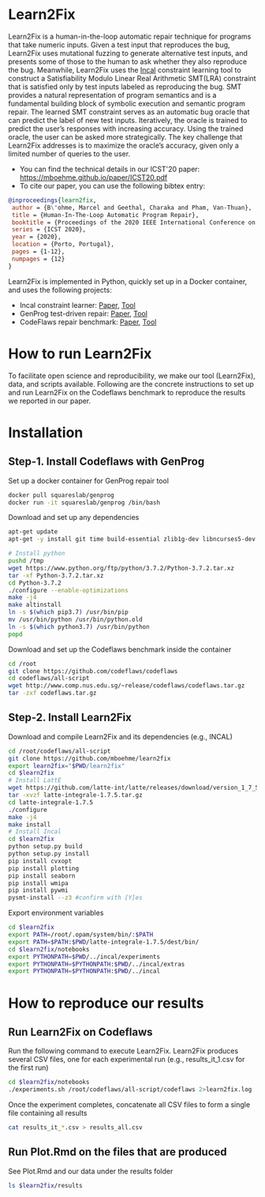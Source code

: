 # Learn2Fix
Learn2Fix is a human-in-the-loop automatic repair technique for programs that take numeric inputs. Given a test input that reproduces the bug, Learn2Fix uses mutational fuzzing to generate alternative test inputs, and presents some of those to the human to ask whether they also reproduce the bug. Meanwhile, Learn2Fix uses the [Incal](https://github.com/ML-KULeuven/incal) constraint learning tool to construct a Satisfiability Modulo Linear Real Arithmetic SMT(LRA) constraint that is satisfied only by test inputs labeled as reproducing the bug. SMT provides a natural representation of program semantics and is a fundamental building block of symbolic execution and semantic program repair. The learned SMT constraint serves as an automatic bug oracle that can predict the label of new test inputs. Iteratively, the oracle is trained to predict the user’s responses with increasing accuracy. Using the trained oracle, the user can be asked more strategically. The key challenge that Learn2Fix addresses is to maximize the oracle’s accuracy, given only a limited number of queries to the user.

* You can find the technical details in our ICST'20 paper: https://mboehme.github.io/paper/ICST20.pdf
* To cite our paper, you can use the following bibtex entry:
```bibtex
@inproceedings{learn2fix,
 author = {B\"ohme, Marcel and Geethal, Charaka and Pham, Van-Thuan},
 title = {Human-In-The-Loop Automatic Program Repair},
 booktitle = {Proceedings of the 2020 IEEE International Conference on Software Testing, Verification and Validation},
 series = {ICST 2020},
 year = {2020},
 location = {Porto, Portugal},
 pages = {1-12},
 numpages = {12}
}
```
Learn2Fix is implemented in Python, quickly set up in a Docker container, and uses the following projects:
* Incal constraint learner: [Paper](https://www.ijcai.org/proceedings/2018/0323.pdf), [Tool](https://github.com/ML-KULeuven/incal)
* GenProg test-driven repair: [Paper](https://web.eecs.umich.edu/~weimerw/p/weimer-tse2012-genprog.pdf), [Tool](https://github.com/squareslab/genprog-code)
* CodeFlaws repair benchmark: [Paper](https://codeflaws.github.io/postercameraready.pdf), [Tool](https://codeflaws.github.io/)

# How to run Learn2Fix
To facilitate open science and reproducibility, we make our tool (Learn2Fix), data, and scripts available. Following are the concrete instructions to set up and run Learn2Fix on the Codeflaws benchmark to reproduce the results we reported in our paper.

# Installation
## Step-1. Install Codeflaws with GenProg

Set up a docker container for GenProg repair tool
```bash
docker pull squareslab/genprog
docker run -it squareslab/genprog /bin/bash
```

Download and set up any dependencies
```bash
apt-get update
apt-get -y install git time build-essential zlib1g-dev libncurses5-dev libgdbm-dev libnss3-dev libssl-dev libreadline-dev libffi-dev wget z3 bc

# Install python
pushd /tmp
wget https://www.python.org/ftp/python/3.7.2/Python-3.7.2.tar.xz
tar -xf Python-3.7.2.tar.xz
cd Python-3.7.2
./configure --enable-optimizations
make -j4
make altinstall
ln -s $(which pip3.7) /usr/bin/pip
mv /usr/bin/python /usr/bin/python.old
ln -s $(which python3.7) /usr/bin/python
popd
```

Download and set up the Codeflaws benchmark inside the container
```bash
cd /root
git clone https://github.com/codeflaws/codeflaws
cd codeflaws/all-script
wget http://www.comp.nus.edu.sg/~release/codeflaws/codeflaws.tar.gz
tar -zxf codeflaws.tar.gz
```

## Step-2. Install Learn2Fix
Download and compile Learn2Fix and its dependencies (e.g., INCAL)
```bash
cd /root/codeflaws/all-script
git clone https://github.com/mboehme/learn2fix
export learn2fix="$PWD/learn2fix"
cd $learn2fix
# Install LattE
wget https://github.com/latte-int/latte/releases/download/version_1_7_5/latte-integrale-1.7.5.tar.gz
tar -xvzf latte-integrale-1.7.5.tar.gz
cd latte-integrale-1.7.5
./configure
make -j4
make install
# Install Incal
cd $learn2fix
python setup.py build
python setup.py install
pip install cvxopt
pip install plotting
pip install seaborn
pip install wmipa
pip install pywmi
pysmt-install --z3 #confirm with [Y]es
```

Export environment variables
```bash
cd $learn2fix
export PATH=/root/.opam/system/bin/:$PATH
export PATH=$PATH:$PWD/latte-integrale-1.7.5/dest/bin/
cd $learn2fix/notebooks
export PYTHONPATH=$PWD/../incal/experiments
export PYTHONPATH=$PYTHONPATH:$PWD/../incal/extras
export PYTHONPATH=$PYTHONPATH:$PWD/../incal
```

# How to reproduce our results
## Run Learn2Fix on Codeflaws
Run the following command to execute Learn2Fix. Learn2Fix produces several CSV files, one for each experimental run (e.g., results_it_1.csv for the first run)
```bash
cd $learn2fix/notebooks
./experiments.sh /root/codeflaws/all-script/codeflaws 2>learn2fix.log
```
Once the experiment completes, concatenate all CSV files to form a single file containing all results
```bash
cat results_it_*.csv > results_all.csv
```

## Run Plot.Rmd on the files that are produced
See Plot.Rmd and our data under the results folder
```bash
ls $learn2fix/results
```
